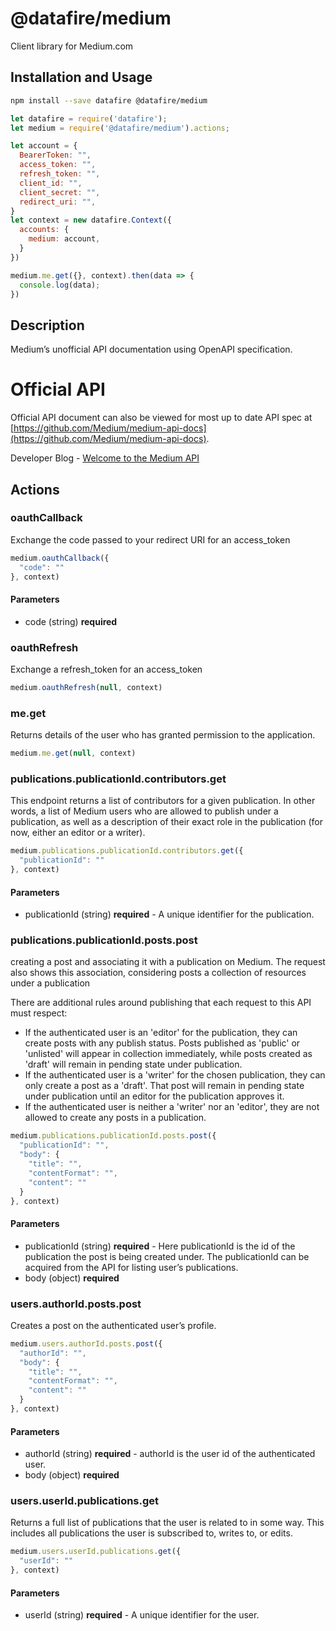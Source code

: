 # @datafire/medium

Client library for Medium.com

## Installation and Usage
```bash
npm install --save datafire @datafire/medium
```

```js
let datafire = require('datafire');
let medium = require('@datafire/medium').actions;

let account = {
  BearerToken: "",
  access_token: "",
  refresh_token: "",
  client_id: "",
  client_secret: "",
  redirect_uri: "",
}
let context = new datafire.Context({
  accounts: {
    medium: account,
  }
})

medium.me.get({}, context).then(data => {
  console.log(data);
})
```

## Description
Medium’s unofficial API documentation using OpenAPI specification.

# Official API
Official API document can also be viewed for most up to date API spec at [https://github.com/Medium/medium-api-docs](https://github.com/Medium/medium-api-docs).

Developer Blog - [Welcome to the Medium API](https://medium.com/blog/welcome-to-the-medium-api-3418f956552)


## Actions
### oauthCallback
Exchange the code passed to your redirect URI for an access_token


```js
medium.oauthCallback({
  "code": ""
}, context)
```

#### Parameters
* code (string) **required**

### oauthRefresh
Exchange a refresh_token for an access_token


```js
medium.oauthRefresh(null, context)
```


### me.get
Returns details of the user who has granted permission to the application.


```js
medium.me.get(null, context)
```


### publications.publicationId.contributors.get
This endpoint returns a list of contributors for a given publication. In other words, a list of Medium users who are allowed to publish under a publication, as well as a description of their exact role in the publication (for now, either an editor or a writer).


```js
medium.publications.publicationId.contributors.get({
  "publicationId": ""
}, context)
```

#### Parameters
* publicationId (string) **required** - A unique identifier for the publication.

### publications.publicationId.posts.post
creating a post and associating it with a publication on Medium. The request also shows this association, considering posts a collection of resources under a publication

There are additional rules around publishing that each request to this API must respect:
  - If the authenticated user is an 'editor' for the publication, they can create posts with any publish status. Posts published as 'public' or 'unlisted' will appear in collection immediately, while posts created as 'draft' will remain in pending state under publication.
  - If the authenticated user is a 'writer' for the chosen publication, they can only create a post as a 'draft'. That post will remain in pending state under publication until an editor for the publication approves it.
  - If the authenticated user is neither a 'writer' nor an 'editor', they are not allowed to create any posts in a publication.



```js
medium.publications.publicationId.posts.post({
  "publicationId": "",
  "body": {
    "title": "",
    "contentFormat": "",
    "content": ""
  }
}, context)
```

#### Parameters
* publicationId (string) **required** - Here publicationId is the id of the publication the post is being created under. The publicationId can be acquired from the API for listing user’s publications.
* body (object) **required**

### users.authorId.posts.post
Creates a post on the authenticated user’s profile.


```js
medium.users.authorId.posts.post({
  "authorId": "",
  "body": {
    "title": "",
    "contentFormat": "",
    "content": ""
  }
}, context)
```

#### Parameters
* authorId (string) **required** - authorId is the user id of the authenticated user.
* body (object) **required**

### users.userId.publications.get
Returns a full list of publications that the user is related to in some way. This includes all publications the user is subscribed to, writes to, or edits.


```js
medium.users.userId.publications.get({
  "userId": ""
}, context)
```

#### Parameters
* userId (string) **required** - A unique identifier for the user.

